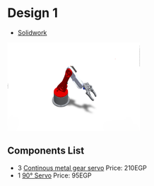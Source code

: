 # Design 1
- [Solidwork](Model%201.7z)

<img src="assem.png" width="300" height="200">

## Components List
- 3 [Continous metal gear servo](https://free-electronic.com/product/servo-motor-metal-gear-mg996r-continuous/) Price: 210EGP
- 1 [90° Servo](https://free-electronic.com/product/servo-motor-sg90/) Price: 95EGP
